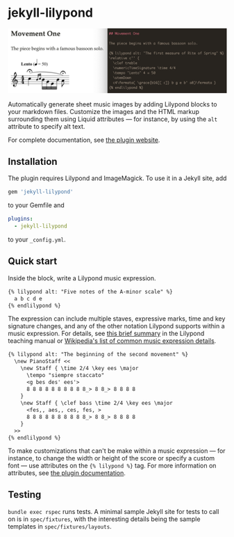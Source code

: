 # jekyll-lilypond

![Source code for the first measure of Rite of Spring and the image output for the same measure](files/rite.png)

Automatically generate sheet music images by adding Lilypond blocks to your markdown files. Customize the images
and the HTML markup surrounding them using Liquid attributes — for instance, by using the `alt` attribute to
specify alt text.

For complete documentation, see [the plugin website](https://www.velleman.org/jekyll-lilypond).


## Installation

The plugin requires Lilypond and ImageMagick. To use it in a Jekyll site,
add 

```ruby
gem 'jekyll-lilypond'
```

to your Gemfile and

```yaml
plugins:
  - jekyll-lilypond
```

to your `_config.yml`.

## Quick start

Inside the block, write a Lilypond music expression.
```
{% lilypond alt: "Five notes of the A-minor scale" %}
  a b c d e 
{% endlilypond %}
```
The expression can include multiple staves, expressive marks, time and key signature changes, and any of the other notation Lilypond supports within a music
expression. For details, see [this brief summary](https://lilypond.org/doc/v2.20/Documentation/learning/score-is-a-_0028single_0029-compound-musical-expression) in the Lilypond teaching manual or [Wikipedia's list of common music expression details](https://en.wikipedia.org/wiki/Help:Score#Syntax).
```
{% lilypond alt: "The beginning of the second movement" %}
  \new PianoStaff <<
    \new Staff { \time 2/4 \key ees \major
      \tempo "siempre staccato"
      <g bes des' ees'>
      8 8 8 8 8 8 8 8 8 8_> 8 8_> 8 8 8 8
    }
    \new Staff { \clef bass \time 2/4 \key ees \major
      <fes,, aes,, ces, fes, >
      8 8 8 8 8 8 8 8 8 8_> 8 8_> 8 8 8 8
    }
  >>
{% endlilypond %}
```

To make customizations that can't be make within a music expression — for instance, to change the width or height of the score or specify a custom font —
use attributes on the `{% lilypond %}` tag. For more information on attributes, see [the plugin documentation](http://127.0.0.1:4000/jekyll-lilypond#attributes).

## Testing

`bundle exec rspec` runs tests. A minimal sample Jekyll site for tests to call on is in `spec/fixtures`, 
with the interesting details being the sample templates in `spec/fixtures/layouts`.
